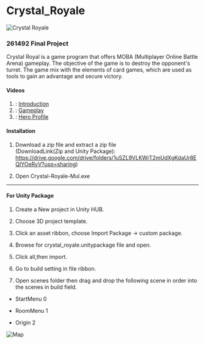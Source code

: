 # Crystal_Royale

![Crystal Royale](https://lh3.googleusercontent.com/pw/AIL4fc99Q_mWMj2QG6nPwXpDOQCeRRv9b4RlVVfJTOy1-QQZ7P7XugXweuG2u1DvBZev4uw3STkGUfBoiTp7JG2hqWNLCh2q-zE1by6elWtHetDX_PHhqp3nagLMu0OWHsFKPJO0VTlWPHKH969eUwEPckD4uVxn-qyFJFJL05oZqmdL3u9mjP0JZp1JndlJoXv_QZ1kucKTR6U1AjqJRjjRNr01uVYmgb_LN0Bw6xUHYSRmtD8tZxZRqXDcDyROpjd5V8x1_I1fjiLOD7q6iZpFqdkIUNpqBqnQShtwNjXJkCMlGE2SnMJUEj2CCNzbozGe1Sqs4WM8m9BEa-LKwehzI58_Psbm1rK1MIN2pjQ100EkNFdyaClN6B5RUEOEKwEganvWjn6C-cL9IVNE0oF9N4ga7qK-7MmIAv-vKJc8AvFqyaF8o8mBzlamocJKYIMzBrlQnjWF-d-AvzbpiS1fvLBZzucG63a8MTU2hNU5OAPuVQxl5DE87Rbxebw3OGc9Da3vp7NyKqAO8chfSzcTMIkdn79DKi8umhnsuh55FxlO7pSRxKtXKmJSvoG0HtQFjZyzb9GAOsktYnUEcjKk4_g4ucq-p0lGJxMfBvi51vX23MHDM0IhzXpcjzcBZkLP-5I0QpXjSvjdxu5AlLvlWtlieTLP_2v2dCqEjSzoSb6ULKQ2QkhqfgV6yTVa7HMDRDvZ3XqVGg50IcVUNcIlXhPK_iQds594uDINBAgnMGAZSseMf5MKGEGU1QgUdWwcQdg2mo8rxVNZxt1DdbEe53Ql8lOvIVwL4BSV9FFXxl2pH7a7L8S3i38X8BC5xUisrE3Ro_X2_mAcQ2vCMoWwpKX998HnuRWUGIVwEr5lMUpIxnHBLfXUDLaFvpml7Q9nGyc-AYYNW9-Ic_OksL3JGA=w1536-h858-s-no?authuser=0)

### 261492 Final Project
Crystal Royal is a game program that offers MOBA (Multiplayer Online Battle Arena) gameplay. The objective of the game is to destroy the opponent's turret. The game mix with the elements of card games, which are used as tools to gain an advantage and secure victory.

#### Videos

1. : [Introduction](https://www.youtube.com/watch?v=4zJT-O5qGoU)
2. : [Gameplay](https://www.youtube.com/watch?v=jwV8d-m4nKE)
3. : [Hero Profile](https://www.youtube.com/watch?v=Pb_jGFIZtQo)

#### Installation

1. Download a zip file and extract a zip file </br>(DownloadLink(Zip and Unity Package): https://drive.google.com/drive/folders/1uSZL9VLKWrT2mUdXgKdaUr8EQlYOeRyV?usp=sharing)

2. Open Crystal-Royale-Mul.exe

  

***

  

#### For Unity Package

1. Create a New project in Unity HUB.

2. Choose 3D project template.

3. Click an asset ribbon, choose Import Package -> custom package.

4. Browse for crystal_royale.unitypackage file and open.

5. Click all,then import.

6. Go to build setting in file ribbon.

7. Open scenes folder then drag and drop the following scene in order into the scenes in build field.

* StartMenu 0

* RoomMenu 1

* Origin 2


![Map](https://lh3.googleusercontent.com/pw/AIL4fc-USDxRtBHGJVnXA0BTBOddeWnq8ozcmvsJsrVlTT0t8xMK9otyE0PlKN7Q73QpxIkvQwK99hC4A6ph7Xe1uGOTOndB8sO3J00btDvjhQiFn4frqe9ie1KDmm2bDPkV6VIMSar6c5AGOuXgbWy8UHhH=w1000-h563-s-no?authuser=0)
  



